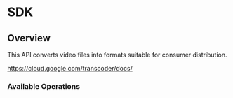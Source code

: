 # SDK

## Overview

This API converts video files into formats suitable for consumer distribution. 

<https://cloud.google.com/transcoder/docs/>
### Available Operations

